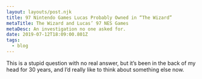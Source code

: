 ```yaml
---
layout: layouts/post.njk
title: 97 Nintendo Games Lucas Probably Owned in “The Wizard”
metaTitle: The Wizard and Lucas’ 97 NES Games
metaDesc: An investigation no one asked for.
date: 2019-07-12T18:09:00.801Z
tags:
  - blog
---
```

This is a stupid question with no real answer, but it’s been in the back of my head for 30 years, and I’d really like to think about something else now.
